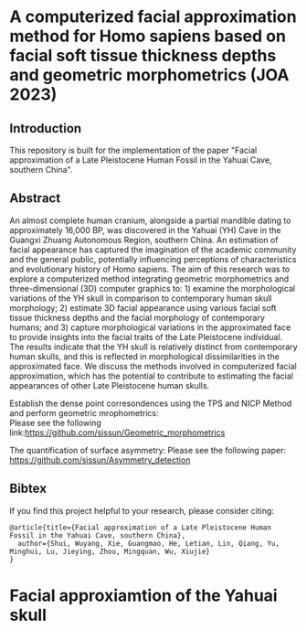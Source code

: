 # A computerized facial approximation method for Homo sapiens based on facial soft tissue thickness depths and geometric morphometrics (JOA 2023)


## Introduction

This repository is built for the implementation of the paper "Facial approximation of a Late Pleistocene Human Fossil in the Yahuai Cave, southern China".



## Abstract
An almost complete human cranium, alongside a partial mandible dating to approximately 16,000 BP, was discovered in the Yahuai (YH) Cave in the Guangxi Zhuang Autonomous Region, southern China. An estimation of facial appearance has captured the imagination of the academic community and the general public, potentially influencing perceptions of characteristics and evolutionary history of Homo sapiens. The aim of this research was to explore a computerized method integrating geometric morphometrics and three-dimensional (3D) computer graphics to: 1) examine the morphological variations of the YH skull in comparison to contemporary human skull morphology; 2) estimate 3D facial appearance using various facial soft tissue thickness depths and the facial morphology of contemporary humans; and 3) capture morphological variations in the approximated face to provide insights into the facial traits of the Late Pleistocene individual. The results indicate that the YH skull is relatively distinct from contemporary human skulls, and this is reflected in morphological dissimilarities in the approximated face. We discuss the methods involved in computerized facial approximation, which has the potential to contribute to estimating the facial appearances of other Late Pleistocene human skulls. 


Establish the dense point corresondences using the TPS and NICP Method and perform geometric mrophometrics:  
Please see the following link:https://github.com/sissun/Geometric_morphometrics

The quantification of surface asymmetry:
Please see the following paper: https://github.com/sissun/Asymmetry_detection


## Bibtex
If you find this project helpful to your research, please consider citing:

```
@article{title={Facial approximation of a Late Pleistocene Human Fossil in the Yahuai Cave, southern China},
  author={Shui, Wuyang, Xie, Guangmao, He, Letian, Lin, Qiang, Yu, Minghui, Lu, Jieying, Zhou, Mingquan, Wu, Xiujie} 
}
```
# Facial approxiamtion of the Yahuai skull